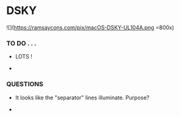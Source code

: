 #  DSKY

![](https://ramsaycons.com/pix/macOS-DSKY-UL104A.png =800x)


### TO DO . . .

* LOTS !

* 

### QUESTIONS

* It looks like the "separator" lines illuminate.  Purpose?

* 
